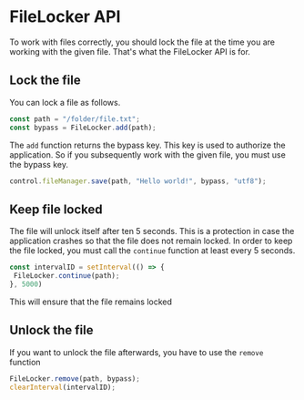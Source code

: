 # FileLocker API

To work with files correctly, you should lock the file at the time you are working with the given file. That's what the FileLocker API is for.

## Lock the file

You can lock a file as follows.

```javascript
const path = "/folder/file.txt";
const bypass = FileLocker.add(path);
```

The `add` function returns the bypass key. This key is used to authorize the application. So if you subsequently work with the given file, you must use the bypass key.

```javascript
control.fileManager.save(path, "Hello world!", bypass, "utf8");
```

## Keep file locked

The file will unlock itself after ten 5 seconds. This is a protection in case the application crashes so that the file does not remain locked. In order to keep the file locked, you must call the `continue` function at least every 5 seconds.

```javascript
const intervalID = setInterval(() => {
 FileLocker.continue(path);
}, 5000)
```

This will ensure that the file remains locked

## Unlock the file

If you want to unlock the file afterwards, you have to use the `remove` function

```javascript
FileLocker.remove(path, bypass);
clearInterval(intervalID);
```
